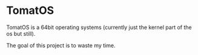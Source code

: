 # TomatOS

TomatOS is a 64bit operating systems (currently just the kernel part of the os but still).

The goal of this project is to waste my time.
